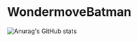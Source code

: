 # WondermoveBatman

![Anurag's GitHub stats](https://github-readme-stats.vercel.app/api?username=discoonect&show_icons=true&theme=radical)
